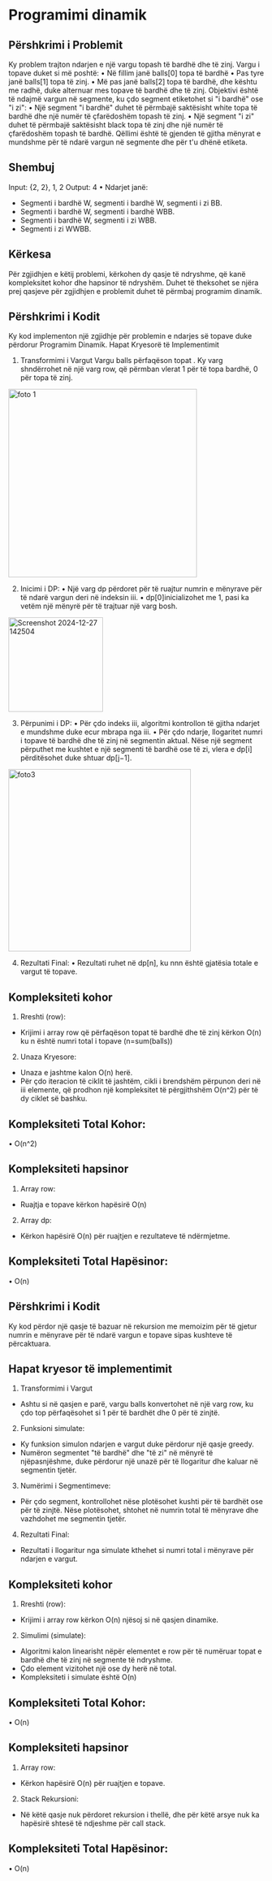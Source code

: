 # Programimi dinamik
## Përshkrimi i Problemit
Ky problem trajton ndarjen e një vargu topash të bardhë dhe të zinj. Vargu i topave duket si më poshtë:
•	Në fillim janë balls[0] topa të bardhë
•	Pas tyre janë balls[1] topa të zinj.
•	Më pas janë balls[2] topa të bardhë, dhe kështu me radhë, duke alternuar mes topave të bardhë dhe të zinj.
Objektivi është të ndajmë vargun në segmente, ku çdo segment etiketohet si "i bardhë" ose "i zi":
•	Një segment "i bardhë" duhet të përmbajë saktësisht white topa të bardhë dhe një numër të çfarëdoshëm topash të zinj.
•	Një segment "i zi" duhet të përmbajë saktësisht black topa të zinj dhe një numër të çfarëdoshëm topash të bardhë.
Qëllimi është të gjenden të gjitha mënyrat e mundshme për të ndarë vargun në segmente dhe për t'u dhënë etiketa.

## Shembuj
Input: {2, 2}, 1, 2
Output: 4
•	Ndarjet janë:
-	Segmenti i bardhë W, segmenti i bardhë W, segmenti i zi BB.
-	Segmenti i bardhë W, segmenti i bardhë WBB.
-	Segmenti i bardhë W, segmenti i zi WBB.
-	Segmenti i zi WWBB.


## Kërkesa
Për zgjidhjen e këtij problemi, kërkohen dy qasje të ndryshme, që kanë kompleksitet kohor dhe hapsinor të ndryshëm. Duhet të theksohet se njëra prej qasjeve për zgjidhjen e problemit duhet të përmbaj programim dinamik.

## Përshkrimi i Kodit
Ky kod implementon një zgjidhje për problemin e ndarjes së topave duke përdorur Programim Dinamik. 
Hapat Kryesorë të Implementimit
1.	Transformimi i Vargut
Vargu balls përfaqëson topat . Ky varg shndërrohet në një varg row, që  përmban vlerat 1 për të topa bardhë, 0 për topa të zinj.

<img width="371" alt="foto 1" src="https://github.com/user-attachments/assets/68c06140-69d2-4f47-88b4-57795e3a8e9a" />

2.	Inicimi i DP:
•	Një varg dp përdoret për të ruajtur numrin e mënyrave për të ndarë vargun deri në indeksin iii.
•	dp[0]inicializohet me 1, pasi ka vetëm një mënyrë për të trajtuar një varg bosh.
<img width="186" alt="Screenshot 2024-12-27 142504" src="https://github.com/user-attachments/assets/4e22d791-e97a-49b7-b736-f498a9f44a1f" />

3. Përpunimi i DP:
•	Për çdo indeks iii, algoritmi kontrollon të gjitha ndarjet e mundshme duke ecur mbrapa nga iii.
•	Për çdo ndarje, llogaritet numri i topave të bardhë dhe të zinj në segmentin aktual. Nëse një segment përputhet me kushtet e një segmenti të bardhë ose të zi, vlera e dp[i] përditësohet duke shtuar dp[j−1].
<img width="359" alt="foto3" src="https://github.com/user-attachments/assets/fd59b96a-2d0e-4793-8bb6-3d0b8bd3a904" />

4. Rezultati Final:
•	Rezultati ruhet në dp[n], ku nnn është gjatësia totale e vargut të topave.




## Kompleksiteti kohor
1.	Rreshti (row):
-	Krijimi i array row që përfaqëson topat të bardhë dhe të zinj kërkon O(n)  ku n është numri total i topave (n=sum(balls))
2.	Unaza Kryesore:
-	Unaza e jashtme kalon O(n) herë.
-	Për çdo iteracion të ciklit të jashtëm, cikli i brendshëm përpunon deri në iii elemente, që prodhon një kompleksitet të përgjithshëm O(n^2) për të dy ciklet së bashku.

## Kompleksiteti Total Kohor:
•	O(n^2)


## Kompleksiteti hapsinor
1.	Array row:
-	Ruajtja e topave kërkon hapësirë O(n)
2.	Array dp:
-	Kërkon hapësirë O(n) për ruajtjen e rezultateve të ndërmjetme.

## Kompleksiteti Total Hapësinor:
•	O(n)





## Përshkrimi i Kodit
Ky kod përdor një qasje të bazuar në rekursion me memoizim për të gjetur numrin e mënyrave për të ndarë vargun e topave sipas kushteve të përcaktuara.

## Hapat kryesor të implementimit
1.	Transformimi i Vargut 
-	Ashtu si në qasjen e parë, vargu balls konvertohet në një varg row, ku çdo top përfaqësohet si 1 për të bardhët dhe 0 për të zinjtë.
2.	Funksioni simulate:
-	Ky funksion simulon ndarjen e vargut duke përdorur një qasje greedy.
-	Numëron segmentet "të bardhë" dhe "të zi" në mënyrë të njëpasnjëshme, duke përdorur një unazë për të llogaritur dhe kaluar në segmentin tjetër.
3.	Numërimi i Segmentimeve:
-	Për çdo segment, kontrollohet nëse plotësohet kushti për të bardhët ose për të zinjtë. Nëse plotësohet, shtohet në numrin total të mënyrave dhe vazhdohet me segmentin tjetër.
4.	Rezultati Final:
-	Rezultati i llogaritur nga simulate kthehet si numri total i mënyrave për ndarjen e vargut.

## Kompleksiteti kohor
1.	Rreshti (row):
-	Krijimi i array row kërkon O(n) njësoj si në qasjen dinamike.
2.	Simulimi (simulate):
-	Algoritmi kalon linearisht nëpër elementet e row për të numëruar topat e bardhë dhe të zinj në segmente të ndryshme.
-	Çdo element vizitohet një ose dy herë në total.
-	Kompleksiteti i simulate është O(n)

## Kompleksiteti Total Kohor:
•	O(n)

## Kompleksiteti hapsinor
1.	Array row:
-	Kërkon hapësirë O(n) për ruajtjen e topave.
2.	Stack Rekursioni:
-	Në këtë qasje nuk përdoret rekursion i thellë, dhe për këtë arsye nuk ka hapësirë shtesë të ndjeshme për call stack.

## Kompleksiteti Total Hapësinor:
•	O(n)



